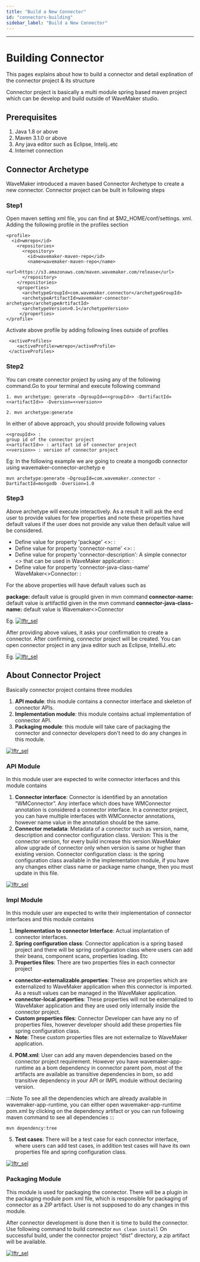 ```yaml
---
title: "Build a New Connector"
id: "connectors-building"
sidebar_label: "Build a New Connector"
---
```

---

# Building Connector

This pages explains about how to build a connector and detail explination of the connector project & its structure

Connector project is basically a multi module spring based maven project which can be develop and build outside of WaveMaker studio.

## Prerequisites
1. Java 1.8 or above
2. Maven 3.1.0 or above
3. Any java editor such as Eclipse, Intelij..etc
4. Internet connection 

## Connector Archetype
WaveMaker introduced a maven based Connector Archetype to create a new connector. Connector project can be built in following steps

### Step1
Open maven setting xml file, you can find at  $M2_HOME/conf/settings. xml. Adding the following profile in the profiles section

```
<profile>
  <id>wmrepo</id>
    <repositories>
      <repository>
        <id>wavemaker-maven-repo</id>
        <name>wavemaker-maven-repo</name>
        <url>https://s3.amazonaws.com/maven.wavemaker.com/release</url>
      </repository>
    </repositories>
    <properties>
      <archetypeGroupId>com.wavemaker.connector</archetypeGroupId>
      <archetypeArtifactId>wavemaker-connector-archetype</archetypeArtifactId>
      <archetypeVersion>0.1</archetypeVersion>
     </properties>
</profile>
```

Activate above profile by adding following lines outside of profiles 

```
 <activeProfiles>
    <activeProfile>wmrepo</activeProfile>
 </activeProfiles>
```

### Step2
You can create connector project by using any of the following command.Go to your terminal and execute following command

```
1. mvn archetype: generate –DgroupId=<<groupId>> -DartifactId=<<artifactId>> -Dversion=<<version>>
```
```
2. mvn archetype:generate
```

In either of above approach,  you should provide following values 

```
<<groupId>> : 
group id of the connector project
<<artifactId>> : artifact id of connector project
<<version>> : version of connector project
```

Eg: In the following example we are going to create a mongodb connector using wavemaker-connector-archetyp
e
```
mvn archetype:generate –DgroupId=com.wavemaker.connector -DartifactId=mongodb -Dversion=1.0 
```

### Step3

Above archetype will execute interactively. As a result it will ask the end user to provide values for few properties and note these properties have default values if the user does not provide any value then default value will be considered.

- Define value for property 'package' <<groupId>>: :
- Define value for property 'connector-name' <<artifactId>>: :
- Define value for property 'connector-description': A simple connector <<connector-name>> that can be used in WaveMaker application: :
- Define value for property 'connector-java-class-name' WaveMaker<<connector-name>>Connector: : 

For the above properties will have default values such as 

**package:** default value is groupId given in mvn command
**connector-name:** default value is artifactId given in the mvn command
**connector-java-class-name:** default value is Wavemaker<<connectorName>>Connector

Eg.
[![lftr_sel](/learn/assets/connector/connector-archetype.png)](/learn/assets/connector/connector-archetype.png)

After providing above values, it asks your confirmation to create a connector. After confirming, connector project will be created. You can open connector project in any java editor such as Eclipse, IntelliJ..etc

Eg.
[![lftr_sel](/learn/assets/connector/connector-archetype-finish.png)](/learn/assets/connector/connector-archetype-finish.png)


## About Connector Project

Basically connector project contains three modules
1. **API module**: this module contains a connector interface and skeleton of connector APIs.
2. **Implementation module**: this module contains actual implementation of connector API.
3. **Packaging module**: this module will take care of packaging the connector and connector developers don't need to do any changes in this module.

[![lftr_sel](/learn/assets/connector/connector-module-base.png)](/learn/assets/connector/connector-module-base.png)

### API Module

In this module user are expected to write connector interfaces and this module contains

1. **Connector interface**: Connector is identified by an annotation “WMConnector”. Any interface which does have WMConnector annotation is considered a connector interface. In a connector project, you can have multiple interfaces with WMConnector annotations, however name value in the annotation should be the same.
2. **Connector metadata**: Metadata of a connector such as version, name, description and connector configuration class. 
Version: This is the connector version, for every build increase this version.WaveMaker allow upgrade of connector only when version is same or higher than existing version.
Connector configuration class: is the spring configuration class available in the implementation module, if you have any changes either class name or package name change, then you must update in this file.

[![lftr_sel](/learn/assets/connector/connector-api-module.png)](/learn/assets/connector/connector-api-module.png)

### Impl Module
In this module user are expected to write their implementation of connector interfaces and this module contains

1. **Implementation to connector Interface**: Actual implantation of connector interfaces.
2. **Spring configuration class**: Connector application is a spring based project and there will be spring configuration class where users can add their beans, component scans, properties loading. Etc
3. **Properties files**: There are two properties files in each connector project
- **connector-externalizable.properties**: These are properties which are externalized to WaveMaker application when this connector is imported. As a result values can be managed in the WaveMaker application.
- **connector-local.properties**: These properties will not be externalized to WaveMaker application and they are used only internally inside the connector project.
- **Custom properties files**: Connector Developer can have any no of properties files, however developer should add these properties file spring configuration class.
- **Note**: These custom properties files are not externalize to WaveMaker application.

4. **POM.xml**: User can add any maven dependencies based on the connector project requirement. However you have wavemaker-app-runtime as a bom dependency in connector parent pom, most of the artifacts are available as transitive dependencies in bom, so add transitive dependency in your API or IMPL module without declaring version.

:::Note
To see all the dependencies which are already available in wavemaker-app-runtime, you can either open wavemaker-app-runtime pom.xml by clicking on the dependency artifact or you can run following maven command to see all dependencies
:::

```
mvn dependency:tree
```

5. **Test cases**: There will be a test case for each connector interface, where users can add test cases, in addition test cases will have its own properties file and spring configuration class.

[![lftr_sel](/learn/assets/connector/connector-impl-testcases.png)](/learn/assets/connector/connector-impl-testcases.png)

### Packaging Module
This module is used for packaging the connector. There will be a plugin in the packaging module pom xml file, which is responsible for packaging of connector as a ZIP artifact. User is not supposed to do any changes in this module.

After connector development is done then it is time to build the connector. Use following command to build connector
```mvn clean install```
On successful build, under the connector project “dist” directory, a zip artifact will be available.

[![lftr_sel](/learn/assets/connector/connector-packaging-zip.png)](/learn/assets/connector/connector-packaging-zip.png)













